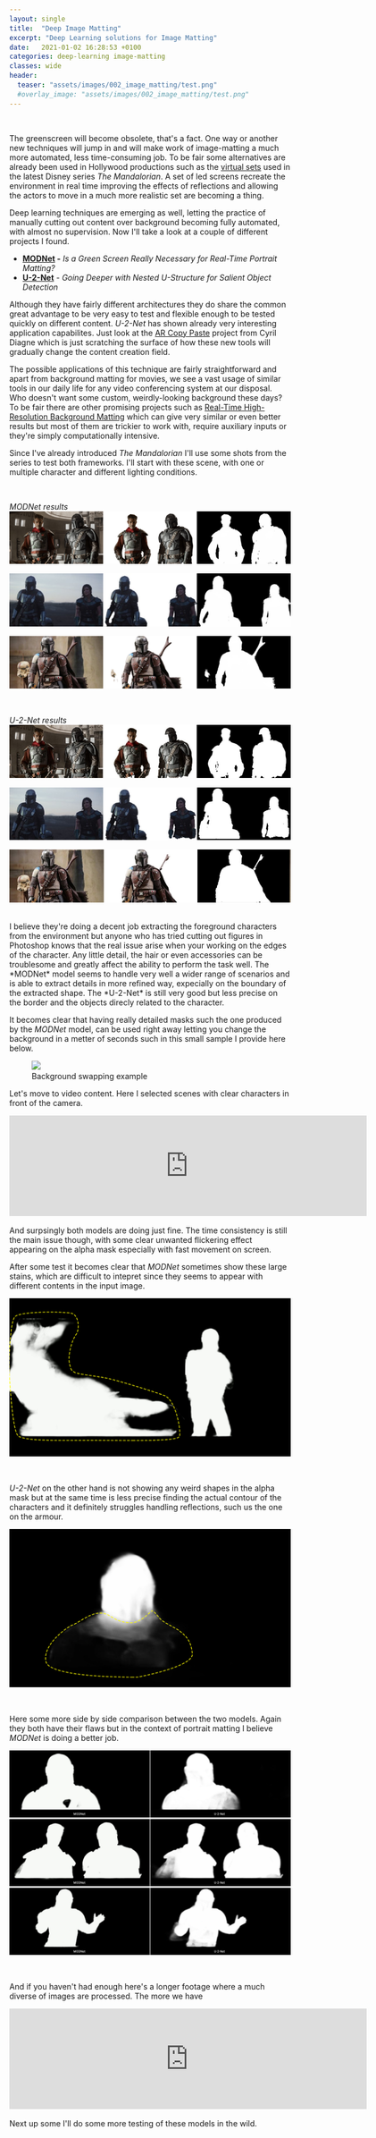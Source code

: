 ```yaml
---
layout: single
title:  "Deep Image Matting"
excerpt: "Deep Learning solutions for Image Matting"
date:   2021-01-02 16:28:53 +0100
categories: deep-learning image-matting
classes: wide 
header:
  teaser: "assets/images/002_image_matting/test.png"
  #overlay_image: "assets/images/002_image_matting/test.png"
---
```


 <br />

The greenscreen will become obsolete, that's a fact. One way or another new techniques will jump in and will make work of image-matting a much more automated, less time-consuming job. To be fair some alternatives are already been used in Hollywood productions such as the [virtual sets](https://www.insider.com/green-screen-virtual-sets-mandalorian-2020-4) used in the latest Disney series *The Mandalorian*. A set of led screens recreate the environment in real time improving the effects of reflections and allowing the actors to move in a much more realistic set are becoming a thing. 

Deep learning techniques are emerging as well, letting the practice of manually cutting out content over background becoming fully automated, with almost no supervision. Now I'll take a look at a couple of different projects I found.

- **[MODNet](https://github.com/ZHKKKe/MODNet) -** *Is a Green Screen Really Necessary for Real-Time Portrait Matting?*
- **[U-2-Net](https://github.com/NathanUA/U-2-Net)** *- Going Deeper with Nested U-Structure for Salient Object Detection*

Although they have fairly different architectures they do share the common great advantage to be very easy to test and flexible enough to be tested quickly on different content. *U-2-Net* has shown already very interesting application capabilites. Just look at the [AR Copy Paste](https://github.com/cyrildiagne/ar-cutpaste) project from Cyril Diagne which is just scratching the surface of how these new tools will gradually change the content creation field.

The possible applications of this technique are fairly straightforward and apart from background matting for movies, we see a vast usage of similar tools in our daily life for any video conferencing system at our disposal. Who doesn't want some custom, weirdly-looking background these days? To be fair there are other promising projects such as [Real-Time High-Resolution Background Matting](https://github.com/PeterL1n/BackgroundMattingV2) which can give very similar or even better results but most of them are trickier to work with, require auxiliary inputs or they're simply computationally intensive.

Since I've already introduced *The Mandalorian* I'll use some shots from the series to test both frameworks. I'll start with these scene, with one or multiple character and different lighting conditions.

 <br />

*MODNet results*
![MODNet_001](/assets/images/002_image_matting/MODNet_001.jpg)

![MODNet_002](/assets/images/002_image_matting/MODNet_002.jpg)

![MODNet_003](/assets/images/002_image_matting/MODNet_003.jpg)

 <br />

*U-2-Net results* 
![U-2-Net_001](/assets/images/002_image_matting/U-2-Net_001.jpg)

![U-2-Net_002](/assets/images/002_image_matting/U-2-Net_002.jpg)

![U-2-Net_003](/assets/images/002_image_matting/U-2-Net_003.jpg)

 <br />
I believe they're doing a decent job extracting the foreground characters from the environment but anyone who has tried cutting out figures in Photoshop knows that the real issue arise when your working on the edges of the character. Any little detail, the hair or even accessories can be troublesome and greatly affect the ability to perform the task well.
The *MODNet* model seems to handle very well a wider range of scenarios and is able to extract details in more refined way, expecially on the boundary of the extracted shape. The *U-2-Net* is still very good but less precise on the border and the objects direcly related to the character.

It becomes clear that having really detailed masks such the one produced by the *MODNet* model, can be used right away letting you change the background in a metter of seconds such in this small sample I provide here below.

<figure>
    <img src="/assets/images/002_image_matting/Image_Matting_Test.gif">
    <figcaption>Background swapping example</figcaption>
</figure>

Let's move to video content. Here I selected scenes with clear characters in front of the camera. 

<iframe src="https://player.vimeo.com/video/496647965" width="640" height="180" frameborder="0" allow="autoplay; fullscreen" allowfullscreen></iframe>

And surpsingly both models are doing just fine. The time consistency is still the main issue though, with some clear unwanted flickering effect appearing on the alpha mask especially with fast movement on screen.

After some test it becomes clear that *MODNet* sometimes show these large stains, which are difficult to intepret since they seems to appear with different contents in the input image.
 <br />

![MODNet_Errors](/assets/images/002_image_matting/MODNet_Errors.jpg)
 
 <br />

*U-2-Net* on the other hand is not showing any weird shapes in the alpha mask but at the same time is less precise finding the actual contour of the characters and it definitely struggles handling reflections, such us the one on the armour.
 <br />

![U-2-Net_Errors](/assets/images/002_image_matting/U-2-Net_Errors.jpg)
 
<br />

Here some more side by side comparison between the two models. Again they both have their flaws but in the context of portrait matting I believe *MODNet* is doing a better job. 
<br />

![MODNet_U-2-Net_001](/assets/images/002_image_matting/MODNet_U-2-Net_001.jpg)
![MODNet_U-2-Net_002](/assets/images/002_image_matting/MODNet_U-2-Net_002.jpg)
![MODNet_U-2-Net_003](/assets/images/002_image_matting/MODNet_U-2-Net_003.jpg)



 <br />

And if you haven't had enough here's a longer footage where a much diverse of images are processed. The more we have 
<iframe src="https://player.vimeo.com/video/496656226" width="640" height="180" frameborder="0" allow="autoplay; fullscreen" allowfullscreen></iframe>
 <br />

Next up some I'll do some more testing of these models in the wild.